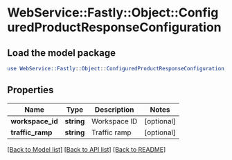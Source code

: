 # WebService::Fastly::Object::ConfiguredProductResponseConfiguration

## Load the model package
```perl
use WebService::Fastly::Object::ConfiguredProductResponseConfiguration;
```

## Properties
Name | Type | Description | Notes
------------ | ------------- | ------------- | -------------
**workspace_id** | **string** | Workspace ID | [optional] 
**traffic_ramp** | **string** | Traffic ramp | [optional] 

[[Back to Model list]](../README.md#documentation-for-models) [[Back to API list]](../README.md#documentation-for-api-endpoints) [[Back to README]](../README.md)



